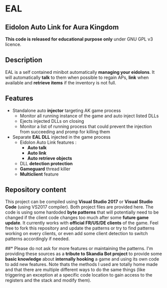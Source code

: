 # EAL
## Eidolon Auto Link for Aura Kingdom

**This code is released for educational purpose only** under GNU GPL v3 licence.

## Description
EAL is a self contained minibot automatically **managing your eidolons**. It will automatically **talk** to them when possible to regain APs, **link** when available and **retrieve items** if the inventory is not full.

## Features
- Standalone auto **injector** targeting AK game process
  - Monitor all running instance of the game and auto inject listed DLLs
  - Ejects injected DLLs on closing
  - Monitor a list of running process that could prevent the injection from succeeding and promp for killing them
- Separate **EAL DLL** injected in the game process
  - Eidolon Auto Link features :
    - **Auto talk**
    - **Auto link**
    - **Auto retrieve objects**
  - DLL **detection protection**
  - **Gameguard** thread killer
  - **Multiclient** feature
  
## Repository content
This project can be compiled using **Visual Studio 2017** or **Visual Studio Code** (using VS2017 compiler). Both project files are provided here.
The code is using some hardoded **byte patterns** that will potentially need to be changed if the client code changes too much after some **future game update**. It currently works with **official FR/US/DE clients** of the game. Feel free to fork this repository and update the patterns or try to find patterns working on every clients, or even add some client detection to switch patterns accordingly if needed.


##* Please do not ask for more features or maintaining the patterns.
I'm providing these sources as a **tribute to Skandia Bot project** to provide some **basic knowledge** about **internally hooking** a game and using its own code to add new features.
Note thats the methods I used are totally home made and that there are multiple different ways to do the same things (like triggering an exception at a specific code location to gain access to the registers and the stack and modify them).

